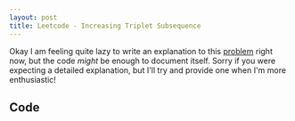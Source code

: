 ```yaml
---
layout: post
title: Leetcode - Increasing Triplet Subsequence
---
```



Okay I am feeling quite lazy to write an explanation to this [problem](https://leetcode.com/problems/verify-preorder-serialization-of-a-binary-tree/) right now, but the code *might* be enough to document itself. Sorry if you were expecting a detailed explanation, but I'll try and provide one when I'm more enthusiastic!

## Code
<script src="https://gist.github.com/adijo/099abf27a160f61e0b8a2a4ee7d6b5a9.js"></script>
